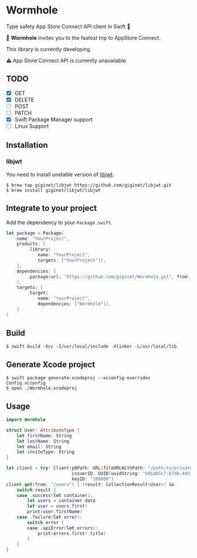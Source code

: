 # Wormhole

Type safety App Store Connect API client in Swift :rocket:

:bug: **Wormhole** invites you to the fastest trip to AppStore Connect.

This library is currently developing.

:warning: App Store Connect API is currently unavailable.

## TODO

- [x] GET
- [x] DELETE
- [ ] POST
- [ ] PATCH
- [x] Swift Package Manager support
- [ ] Linux Support

## Installation

### libjwt

You need to install unstable version of [libjwt](https://github.com/benmcollins/libjwt).

```
$ brew tap giginet/libjwt https://github.com/giginet/libjwt.git
$ brew install giginet/libjwt/libjwt
```

## Integrate to your project

Add the dependency to your `Package.swift`.

```swift
let package = Package(
    name: "YourProject",
    products: [
        .library(
            name: "YourProject",
            targets: ["YourProject"]),
    ],
    dependencies: [
        .package(url: "https://github.com/giginet/Wormhole.git", from: "0.0.1"),
    ],
    targets: [
        .target(
            name: "YourProject",
            dependencies: ["Wormhole"]),
    ]
)
```

## Build

```console
$ swift build -Xcc -I/usr/local/include -Xlinker -L/usr/local/lib
```

## Generate Xcode project

```console
$ swift package generate-xcodeproj --xcconfig-overrides Config.xcconfig
$ open ./Wormhole.xcodeproj
```

## Usage

```swift
import Wormhole

struct User: AttributeType {
    let firstName: String
    let lastName: String
    let email: String
    let inviteType: String
}

let client = try! Client(p8Path: URL(fileURLWithPath: "/path/to/private_key.p8"), 
                         issuerID: UUID(uuidString: "b91d85c7-b7db-4451-8f3f-9a3c8af9a392"), 
                         keyID: "100000")
client.get(from: "/users") { (result: CollectionResult<User>) in
    switch result {
    case .success(let container):
        let users = container.data
        let user = users.first!
        print(user.firstName)
    case .failure(let error):
        switch error {
        case .apiError(let errors):
            print(errors.first!.title)
        }
    }
}
```
